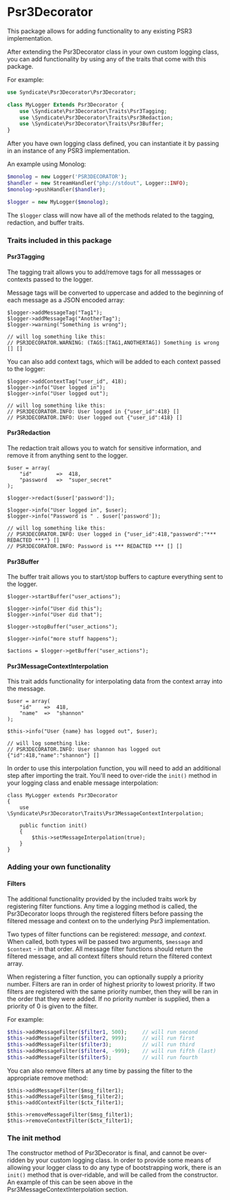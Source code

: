 # Psr3Decorator
This package allows for adding functionality to any existing PSR3 implementation.

After extending the Psr3Decorator class in your own custom logging class, you can 
add functionality by using any of the traits that come with this package.

For example:
```php
use Syndicate\Psr3Decorator\Psr3Decorator;

class MyLogger Extends Psr3Decorator {
    use \Syndicate\Psr3Decorator\Traits\Psr3Tagging;
    use \Syndicate\Psr3Decorator\Traits\Psr3Redaction;
    use \Syndicate\Psr3Decorator\Traits\Psr3Buffer;
}
```

After you have own logging class defined, you can instantiate it by passing in an instance of any PSR3 
implementation.

An example using Monolog:
```php
$monolog = new Logger('PSR3DECORATOR');
$handler = new StreamHandler("php://stdout", Logger::INFO);
$monolog->pushHandler($handler);

$logger = new MyLogger($monolog);
```

The ```$logger``` class will now have all of the methods related to the tagging, redaction, and buffer traits.

### Traits included in this package

#### Psr3Tagging
The tagging trait allows you to add/remove tags for all messsages or contexts passed to the logger.

Message tags will be converted to uppercase and added to the beginning of each message as a JSON encoded array:

```
$logger->addMessageTag("Tag1");
$logger->addMessageTag("AnotherTag");
$logger->warning("Something is wrong");

// will log something like this:
// PSR3DECORATOR.WARNING: (TAGS:[TAG1,ANOTHERTAG]) Something is wrong [] []
```

You can also add context tags, which will be added to each context passed to the logger:
```
$logger->addContextTag("user_id", 418);
$logger->info("User logged in");
$logger->info("User logged out");

// will log something like this:
// PSR3DECORATOR.INFO: User logged in {"user_id":418} []
// PSR3DECORATOR.INFO: User logged out {"user_id":418} []
```

#### Psr3Redaction
The redaction trait allows you to watch for sensitive information, and remove it from anything sent to the logger.

```
$user = array(
    "id"        =>  418,
    "password   =>  "super_secret"
);

$logger->redact($user['password']);

$logger->info("User logged in", $user);
$logger->info("Password is " . $user['password']);

// will log something like this:
// PSR3DECORATOR.INFO: User logged in {"user_id":418,"password":"*** REDACTED ***"} []
// PSR3DECORATOR.INFO: Password is *** REDACTED *** [] []

```

#### Psr3Buffer
The buffer trait allows you to start/stop buffers to capture everything sent to the logger.

```
$logger->startBuffer("user_actions");

$logger->info("User did this");
$logger->info("User did that");

$logger->stopBuffer("user_actions");

$logger->info("more stuff happens");

$actions = $logger->getBuffer("user_actions");

```

#### Psr3MessageContextInterpolation
This trait adds functionality for interpolating data from the context array into the message.

```
$user = array(
    "id"    =>  418,
    "name"  =>  "shannon"
);

$this->info("User {name} has logged out", $user);
 
// will log something like:
// PSR3DECORATOR.INFO: User shannon has logged out {"id":418,"name":"shannon"} [] 
```

In order to use this interpolation function, you will need to add an additional step after importing the trait.
You'll need to over-ride the ```init()``` method in your logging class and enable message interpolation:

``` 
class MyLogger extends Psr3Decorator
{
    use \Syndicate\Psr3Decorator\Traits\Psr3MessageContextInterpolation;

    public function init()
    {
        $this->setMessageInterpolation(true);
    } 
} 
```


### Adding your own functionality

#### Filters
The additional functionality provided by the included traits work by registering filter functions.  Any time a 
logging method is called, the Psr3Decorator loops through the registered filters before passing the filtered message and context on to the underlying Psr3 
implementation.

Two types of filter functions can be registered: *message*, and *context*.
When called, both types will be passed two arguments, ```$message``` and ```$context``` - in that order.
All message filter functions should return the filtered message, and all context filters should return the filtered 
context array.

When registering a filter function, you can optionally supply a priority number.  Filters are ran in order of highest
priority to lowest priority.  If two filters are registered with the same priority number, then they will be ran in the 
order that they were added.  If no priority number is supplied, then a priority of 0 is given to the filter.

For example:
```php
$this->addMessageFilter($filter1, 500);     // will run second
$this->addMessageFilter($filter2, 999);     // will run first
$this->addMessageFilter($filter3);          // will run third
$this->addMessageFilter($filter4, -999);    // will run fifth (last)
$this->addMessageFilter($filter5);          // will run fourth
```

You can also remove filters at any time by passing the filter to the appropriate remove method:
```
$this->addMessageFilter($msg_filter1);
$this->addMessageFilter($msg_filter2);
$this->addContextFilter($ctx_filter1);

$this->removeMessageFilter($msg_filter1);
$this->removeContextFilter($ctx_filter1);
```

### The init method
The constructor method of Psr3Decorator is final, and cannot be over-ridden by your custom logging class.
In order to provide some means of allowing your logger class to do any type of bootstrapping work, there is an
```init()``` method that is over-ridable, and will be called from the constructor.  An example of this can be seen 
above in the Psr3MessageContextInterpolation section.












